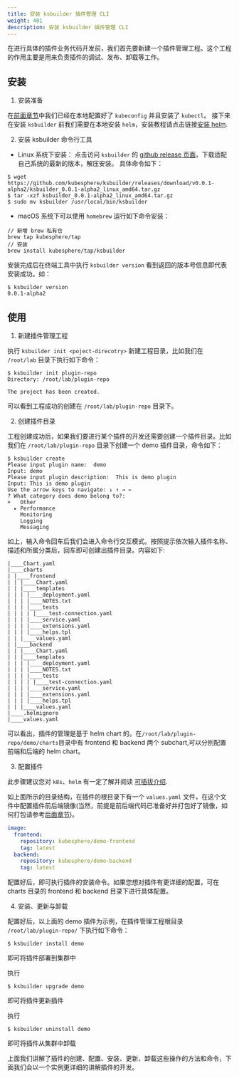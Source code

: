 ```yaml
---
title: 安装 ksbuilder 插件管理 CLI
weight: 401
description: 安装 ksbuilder 插件管理 CLI
---
```


在进行具体的插件业务代码开发前，我们首先要新建一个插件管理工程。这个工程的作用主要是用来负责插件的调试、发布、卸载等工作。

## 安装

1. 安装准备

在[前面章节](/zh/plugin-develoment-guide/deploy-kubesphere-4.0/#准备开发环境)中我们已经在本地配置好了 `kubeconfig` 并且安装了 `kubectl`。
接下来在安装 `ksbuilder` 前我们需要在本地安装 `helm`，安装教程请点击链接[安装 helm](https://helm.sh/docs/intro/install/).


2. 安装 ksbuilder 命令行工具

* Linux 系统下安装：
点击访问 `ksbuilder` 的 [github release 页面](https://github.com/kubesphere/ksbuilder/releases)，下载适配自己系统的最新的版本，解压安装。
具体命令如下：
```shell
$ wget https://github.com/kubesphere/ksbuilder/releases/download/v0.0.1-alpha2/ksbuilder_0.0.1-alpha2_linux_amd64.tar.gz
$ tar -xzf ksbuilder_0.0.1-alpha2_linux_amd64.tar.gz
$ sudo mv ksbuilder /usr/local/bin/ksbuilder
```
* macOS 系统下可以使用 `homebrew` 运行如下命令安装：
```shell
// 新增 brew 私有仓
brew tap kubesphere/tap
// 安装
brew install kubesphere/tap/ksbuilder
```

安装完成后在终端工具中执行 `ksbuilder version` 看到返回的版本号信息即代表安装成功。如：
```
$ ksbuilder version
0.0.1-alpha2
```

## 使用
1. 新建插件管理工程
   
执行 `ksbuilder init <poject-direcotry>` 新建工程目录，比如我们在 `/root/lab` 目录下执行如下命令：

```shell
$ ksbuilder init plugin-repo
Directory: /root/lab/plugin-repo

The project has been created.
```
可以看到工程成功的创建在 `/root/lab/plugin-repo` 目录下。

2. 创建插件目录

工程创建成功后，如果我们要进行某个插件的开发还需要创建一个插件目录。比如我们在 `/root/lab/plugin-repo` 目录下创建一个 demo 插件目录，命令如下：
```shell 
$ ksbuilder create
Please input plugin name:  demo
Input: demo
Please input plugin description:  This is demo plugin
Input: This is demo plugin
Use the arrow keys to navigate: ↓ ↑ → ←
? What category does demo belong to?:
+   Other
  ▸ Performance
    Monitoring
    Logging
    Messaging
```
如上，输入命令回车后我们会进入命令行交互模式。按照提示依次输入插件名称、描述和所属分类后，回车即可创建出插件目录。内容如下:


```
|____Chart.yaml
|____charts
| |____frontend
| | |____Chart.yaml
| | |____templates
| | | |____deployment.yaml
| | | |____NOTES.txt
| | | |____tests
| | | | |____test-connection.yaml
| | | |____service.yaml
| | | |____extensions.yaml
| | | |____helps.tpl
| | |____values.yaml
| |____backend
| | |____Chart.yaml
| | |____templates
| | | |____deployment.yaml
| | | |____NOTES.txt
| | | |____tests
| | | | |____test-connection.yaml
| | | |____service.yaml
| | | |____extensions.yaml
| | | |____helps.tpl
| | |____values.yaml
|____.helmignore
|____values.yaml
```

可以看出，插件的管理是基于 helm chart 的。在`/root/lab/plugin-repo/demo/charts`目录中有 frontend 和 backend 两个 subchart,可以分别配置前端和后端的 helm chart。

3. 配置插件

此步骤建议您对 `k8s`、`helm` 有一定了解并阅读 [可插拔介绍](/zh/understand-kubesphere/pluggable/backend-pluggable-architecture/).

如上面所示的目录结构，在插件的根目录下有一个 `values.yaml` 文件，在这个文件中配置插件前后端镜像(当然，前提是前后端代码已准备好并打包好了镜像，如何打包请参考[后面章节](/zh/plugin-develoment-guide/plugin-development-demo/))。

```yaml
image:
  frontend:
    repository: kubesphere/demo-frontend
    tag: latest
  backend:
    repository: kubesphere/demo-backend
    tag: latest
```

配置好后，即可执行插件的安装命令。如果您想对插件有更详细的配置，可在 charts 目录的 frontend 和 backend 目录下进行具体配置。


4. 安装、更新与卸载

配置好后，以上面的 demo 插件为示例，在插件管理工程根目录 `/root/lab/plugin-repo/` 下执行如下命令：

```shell
$ ksbuilder install demo
```
即可将插件部署到集群中

执行
```shell
$ ksbuilder upgrade demo
```
即可将插件更新插件

执行
```shell
$ ksbuilder uninstall demo
```
即可将插件从集群中卸载

上面我们讲解了插件的创建、配置、安装、更新、卸载这些操作的方法和命令，下面我们会以一个实例更详细的讲解插件的开发。
